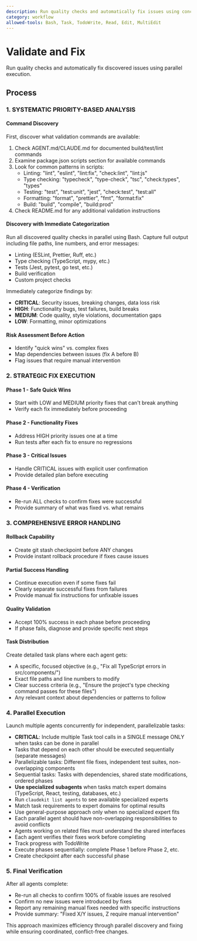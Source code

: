 ```yaml
---
description: Run quality checks and automatically fix issues using concurrent agents
category: workflow
allowed-tools: Bash, Task, TodoWrite, Read, Edit, MultiEdit
---
```


# Validate and Fix

Run quality checks and automatically fix discovered issues using parallel execution.

## Process

### 1. SYSTEMATIC PRIORITY-BASED ANALYSIS

#### Command Discovery
First, discover what validation commands are available:
1. Check AGENT.md/CLAUDE.md for documented build/test/lint commands
2. Examine package.json scripts section for available commands
3. Look for common patterns in scripts:
   - Linting: "lint", "eslint", "lint:fix", "check:lint", "lint:js"
   - Type checking: "typecheck", "type-check", "tsc", "check:types", "types"
   - Testing: "test", "test:unit", "jest", "check:test", "test:all"
   - Formatting: "format", "prettier", "fmt", "format:fix"
   - Build: "build", "compile", "build:prod"
4. Check README.md for any additional validation instructions

#### Discovery with Immediate Categorization
Run all discovered quality checks in parallel using Bash. Capture full output including file paths, line numbers, and error messages:
- Linting (ESLint, Prettier, Ruff, etc.)
- Type checking (TypeScript, mypy, etc.)
- Tests (Jest, pytest, go test, etc.)
- Build verification
- Custom project checks

Immediately categorize findings by:
- **CRITICAL**: Security issues, breaking changes, data loss risk
- **HIGH**: Functionality bugs, test failures, build breaks
- **MEDIUM**: Code quality, style violations, documentation gaps
- **LOW**: Formatting, minor optimizations

#### Risk Assessment Before Action
- Identify "quick wins" vs. complex fixes
- Map dependencies between issues (fix A before B)
- Flag issues that require manual intervention

### 2. STRATEGIC FIX EXECUTION

#### Phase 1 - Safe Quick Wins
- Start with LOW and MEDIUM priority fixes that can't break anything
- Verify each fix immediately before proceeding

#### Phase 2 - Functionality Fixes
- Address HIGH priority issues one at a time
- Run tests after each fix to ensure no regressions

#### Phase 3 - Critical Issues
- Handle CRITICAL issues with explicit user confirmation
- Provide detailed plan before executing

#### Phase 4 - Verification
- Re-run ALL checks to confirm fixes were successful
- Provide summary of what was fixed vs. what remains

### 3. COMPREHENSIVE ERROR HANDLING

#### Rollback Capability
- Create git stash checkpoint before ANY changes
- Provide instant rollback procedure if fixes cause issues

#### Partial Success Handling
- Continue execution even if some fixes fail
- Clearly separate successful fixes from failures
- Provide manual fix instructions for unfixable issues

#### Quality Validation
- Accept 100% success in each phase before proceeding
- If phase fails, diagnose and provide specific next steps

#### Task Distribution
Create detailed task plans where each agent gets:
- A specific, focused objective (e.g., "Fix all TypeScript errors in src/components/")
- Exact file paths and line numbers to modify
- Clear success criteria (e.g., "Ensure the project's type checking command passes for these files")
- Any relevant context about dependencies or patterns to follow

### 4. Parallel Execution
Launch multiple agents concurrently for independent, parallelizable tasks:
- **CRITICAL**: Include multiple Task tool calls in a SINGLE message ONLY when tasks can be done in parallel
- Tasks that depend on each other should be executed sequentially (separate messages)
- Parallelizable tasks: Different file fixes, independent test suites, non-overlapping components
- Sequential tasks: Tasks with dependencies, shared state modifications, ordered phases
- **Use specialized subagents** when tasks match expert domains (TypeScript, React, testing, databases, etc.)
- Run `claudekit list agents` to see available specialized experts  
- Match task requirements to expert domains for optimal results
- Use general-purpose approach only when no specialized expert fits
- Each parallel agent should have non-overlapping responsibilities to avoid conflicts
- Agents working on related files must understand the shared interfaces
- Each agent verifies their fixes work before completing
- Track progress with TodoWrite
- Execute phases sequentially: complete Phase 1 before Phase 2, etc.
- Create checkpoint after each successful phase

### 5. Final Verification
After all agents complete:
- Re-run all checks to confirm 100% of fixable issues are resolved
- Confirm no new issues were introduced by fixes
- Report any remaining manual fixes needed with specific instructions
- Provide summary: "Fixed X/Y issues, Z require manual intervention"

This approach maximizes efficiency through parallel discovery and fixing while ensuring coordinated, conflict-free changes.